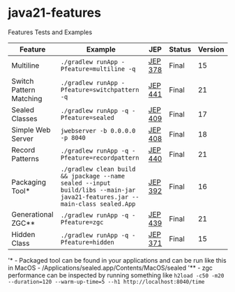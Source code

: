 # java21-features
Features Tests and Examples

| Feature                 |Example|JEP|Status|Version|
|-------------------------|---|---|---|---|
| Multiline               |```./gradlew runApp -Pfeature=multiline -q```|[JEP 378](https://openjdk.org/jeps/378)|Final|15|
| Switch Pattern Matching |```./gradlew runApp -Pfeature=switchpattern -q```|[JEP 441](https://openjdk.org/jeps/441)|Final|21|
| Sealed Classes          |```./gradlew runApp -q -Pfeature=sealed```|[JEP 409](https://openjdk.org/jeps/409)|Final|17|
| Simple Web Server       |```jwebserver -b 0.0.0.0 -p 8040```|[JEP 408](https://openjdk.org/jeps/408)|Final|18|
| Record Patterns         |```./gradlew runApp -q -Pfeature=recordpattern```|[JEP 440](https://openjdk.org/jeps/440)|Final|21|
| Packaging Tool*         |```./gradlew clean build && jpackage --name sealed --input build/libs --main-jar java21-features.jar --main-class sealed.App```|[JEP 392](https://openjdk.org/jeps/392)|Final|16|
| Generational ZGC**      |```./gradlew runApp -q -Pfeature=zgc```|[JEP 439](https://openjdk.org/jeps/439)|Final|21|
|Hidden Class|```./gradlew runApp -q -Pfeature=hidden```|[JEP 371](https://openjdk.org/jeps/371)|Final|15|


'* - Packaged tool can be found in your applications and can be run like this in MacOS - /Applications/sealed.app/Contents/MacOS/sealed
'** - zgc performance can be inspected by running something like ```h2load -c50 -m20 --duration=120 --warm-up-time=5 --h1 http://localhost:8040/time``` 
